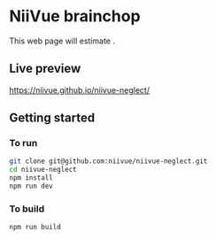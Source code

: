 # NiiVue brainchop

This web page will estimate . 

## Live preview

https://niivue.github.io/niivue-neglect/

## Getting started

### To run

```bash
git clone git@github.com:niivue/niivue-neglect.git
cd niivue-neglect
npm install
npm run dev
```

### To build

```bash
npm run build
```


